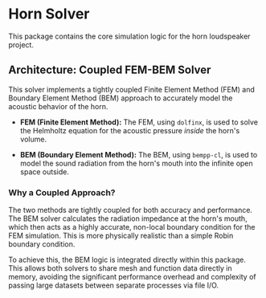# Horn Solver

This package contains the core simulation logic for the horn loudspeaker project.

## Architecture: Coupled FEM-BEM Solver

This solver implements a tightly coupled Finite Element Method (FEM) and Boundary Element Method (BEM) approach to accurately model the acoustic behavior of the horn.

-   **FEM (Finite Element Method):** The FEM, using `dolfinx`, is used to solve the Helmholtz equation for the acoustic pressure *inside* the horn's volume.

-   **BEM (Boundary Element Method):** The BEM, using `bempp-cl`, is used to model the sound radiation from the horn's mouth into the infinite open space outside.

### Why a Coupled Approach?

The two methods are tightly coupled for both accuracy and performance. The BEM solver calculates the radiation impedance at the horn's mouth, which then acts as a highly accurate, non-local boundary condition for the FEM simulation. This is more physically realistic than a simple Robin boundary condition.

To achieve this, the BEM logic is integrated directly within this package. This allows both solvers to share mesh and function data directly in memory, avoiding the significant performance overhead and complexity of passing large datasets between separate processes via file I/O.
